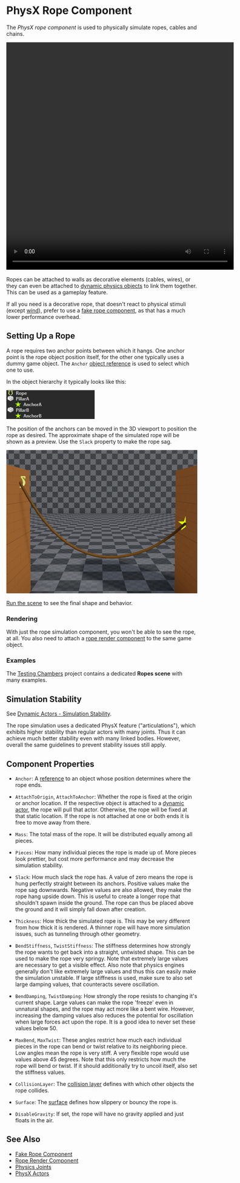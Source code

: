 # PhysX Rope Component

The *PhysX rope component* is used to physically simulate ropes, cables and chains.

<video src="media/rope-swing.webm" width="600" height="600" autoplay loop></video>

Ropes can be attached to walls as decorative elements (cables, wires), or they can even be attached to [dynamic physics objects](../actors/physx-dynamic-actor-component.md) to link them together. This can be used as a gameplay feature.

If all you need is a decorative rope, that doesn't react to physical stimuli (except [wind](../../effects/wind.md)), prefer to use a [fake rope component](../../effects/fake-rope-component.md), as that has a much lower performance overhead.

## Setting Up a Rope

A rope requires two anchor points between which it hangs. One anchor point is the rope object position itself, for the other one typically uses a dummy game object. The `Anchor` [object reference](../../scenes/object-references.md) is used to select which one to use.

In the object hierarchy it typically looks like this:

![Rope Objects](media/rope-hierarchy.png)

The position of the anchors can be moved in the 3D viewport to position the rope as desired. The approximate shape of the simulated rope will be shown as a preview. Use the `Slack` property to make the rope sag.

![Basic Rope Config](media/rope-config.jpg)

[Run the scene](../../editor/run-scene.md) to see the final shape and behavior.

### Rendering

With just the rope simulation component, you won't be able to see the rope, at all. You also need to attach a [rope render component](../../effects/rope-render-component.md) to the same game object.

### Examples

The [Testing Chambers](../../../samples/testing-chambers.md) project contains a dedicated **Ropes scene** with many examples.

## Simulation Stability

See [Dynamic Actors - Simulation Stability](../actors/physx-dynamic-actor-component.md#simulation-stability).

The rope simulation uses a dedicated PhysX feature ("articulations"), which exhibits higher stability than regular actors with many joints. Thus it can achieve much better stability even with many linked bodies. However, overall the same guidelines to prevent stability issues  still apply.

## Component Properties

* `Anchor`: A [reference](../../scenes/object-references.md) to an object whose position determines where the rope ends.

* `AttachToOrigin`, `AttachToAnchor`: Whether the rope is fixed at the origin or anchor location. If the respective object is attached to a [dynamic actor](../actors/physx-dynamic-actor-component.md), the rope will pull that actor. Otherwise, the rope will be fixed at that static location. If the rope is not attached at one or both ends it is free to move away from there.

* `Mass`: The total mass of the rope. It will be distributed equally among all pieces.

* `Pieces`: How many individual pieces the rope is made up of. More pieces look prettier, but cost more performance and may decrease the simulation stability.

* `Slack`: How much slack the rope has. A value of zero means the rope is hung perfectly straight between its anchors. Positive values make the rope sag downwards. Negative values are also allowed, they make the rope hang upside down. This is useful to create a longer rope that shouldn't spawn inside the ground. The rope can thus be placed above the ground and it will simply fall down after creation.

* `Thickness`: How thick the simulated rope is. This may be very different from how thick it is rendered. A thinner rope will have more simulation issues, such as tunneling through other geometry.

* `BendStiffness`, `TwistStiffness`: The stiffness determines how strongly the rope wants to get back into a straight, untwisted shape. This can be used to make the rope very springy. Note that extremely large values are necessary to get a visible effect. Also note that physics engines generally don't like extremely large values and thus this can easily make the simulation unstable. If large stiffness is used, make sure to also set large damping values, that counteracts severe oscillation.

* `BendDamping`, `TwistDamping`: How strongly the rope resists to changing it's current shape. Large values can make the rope 'freeze' even in unnatural shapes, and the rope may act more like a bent wire. However, increasing the damping values also reduces the potential for oscillation when large forces act upon the rope. It is a good idea to never set these values below 50.

* `MaxBend`, `MaxTwist`: These angles restrict how much each individual pieces in the rope can bend or twist relative to its neighboring piece. Low angles mean the rope is very stiff. A very flexible rope would use values above 45 degrees. Note that this only restricts how much the rope will bend or twist. If it should additionally try to uncoil itself, also set the stiffness values.

* `CollisionLayer`: The [collision layer](../collision-shapes/collision-layers.md) defines with which other objects the rope collides.

* `Surface`: The [surface](../../materials/surfaces.md) defines how slippery or bouncy the rope is.

* `DisableGravity`: If set, the rope will have no gravity applied and just floats in the air.

## See Also

* [Fake Rope Component](../../effects/fake-rope-component.md)
* [Rope Render Component](../../effects/rope-render-component.md)
* [Physics Joints](../joints/physx-joints.md)
* [PhysX Actors](../actors/physx-actors.md)
